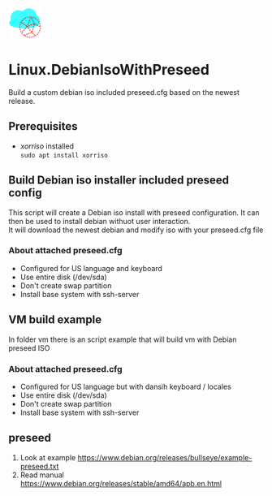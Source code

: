 ![Foo](/logo.png)
# Linux.DebianIsoWithPreseed
Build a custom debian iso included preseed.cfg based on the newest release.

## Prerequisites
* *xorriso* installed \
  `sudo apt install xorriso`

## Build Debian iso installer included preseed config
This script will create a Debian iso install with preseed configuration. It can then be used to install debian withuot user interaction.  
It will download the newest debian and modify iso with your preseed.cfg file

### About attached preseed.cfg
* Configured for US language and keyboard 
* Use entire disk (/dev/sda)
* Don't create swap partition
* Install base system with ssh-server

## VM build example
In folder vm there is an script example that will build vm with Debian preseed ISO

### About attached preseed.cfg
* Configured for US language but with dansih keyboard / locales
* Use entire disk (/dev/sda)
* Don't create swap partition
* Install base system with ssh-server

## preseed
1. Look at example https://www.debian.org/releases/bullseye/example-preseed.txt
2. Read manual https://www.debian.org/releases/stable/amd64/apb.en.html
